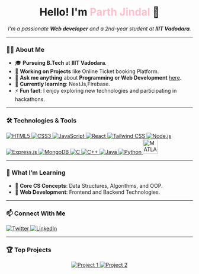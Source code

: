 <h1 align="center">Hello! I'm <span style="color: pink;">Parth Jindal</span> 👋</h1>

<p align="center">
  <em>I'm a passionate <b> Web developer</b> and a 2nd-year student at <b>IIIT Vadodara</b>.</em>
</p>

---

### 🧑‍💻 About Me
- 🎓 **Pursuing B.Tech** at **IIIT Vadodara**.  
- 🚀 **Working on Projects** like Online Ticket booking Platform.  
- 💬 **Ask me anything** about **Programming or Web Development** [here](parthjindal23316@gmail.com).  
- 🌱 **Currently learning**: NextJs,Firebase.  
- ⚡ **Fun fact**: I enjoy exploring new technologies and participating in hackathons.

---

### 🛠️ Technologies & Tools
<p align="left">
  <!-- Frontend -->
  <a href="https://developer.mozilla.org/en-US/docs/Web/HTML" target="_blank">
    <img src="https://img.icons8.com/color/48/000000/html-5.png" alt="HTML5" />
  </a>
  <a href="https://developer.mozilla.org/en-US/docs/Web/CSS" target="_blank">
    <img src="https://img.icons8.com/color/48/000000/css3.png" alt="CSS3" />
  </a>
  <a href="https://developer.mozilla.org/en-US/docs/Web/JavaScript" target="_blank">
    <img src="https://img.icons8.com/color/48/000000/javascript--v1.png" alt="JavaScript" />
  </a>
  <a href="https://react.dev/" target="_blank">
    <img src="https://img.icons8.com/color/48/000000/react-native.png" alt="React" />
  </a>
  <a href="https://tailwindcss.com/docs" target="_blank">
    <img src="https://img.icons8.com/color/48/000000/tailwindcss.png" alt="Tailwind CSS" />
  </a>

  <!-- Backend -->
  <a href="https://nodejs.org/en/docs/" target="_blank">
    <img src="https://img.icons8.com/color/48/000000/nodejs.png" alt="Node.js" />
  </a>
  <a href="https://expressjs.com/en/4x/api.html" target="_blank">
    <img src="https://img.icons8.com/color/48/000000/express.png" alt="Express.js" />
  </a>
  <a href="https://www.mongodb.com/docs/" target="_blank">
    <img src="https://img.icons8.com/color/48/000000/mongodb.png" alt="MongoDB" />
  </a>

  <!-- Programming Languages -->
  <a href="https://en.cppreference.com/w/c" target="_blank">
    <img src="https://img.icons8.com/color/48/000000/c-programming.png" alt="C" />
  </a>
  <a href="https://en.cppreference.com/w/cpp" target="_blank">
    <img src="https://img.icons8.com/color/48/000000/c-plus-plus-logo.png" alt="C++" />
  </a>
  <a href="https://docs.oracle.com/en/java/" target="_blank">
    <img src="https://img.icons8.com/color/48/000000/java-coffee-cup-logo.png" alt="Java" />
  </a>
  <a href="https://docs.python.org/3/" target="_blank">
    <img src="https://img.icons8.com/color/48/000000/python.png" alt="Python" />
  </a>
  <a href="https://www.mathworks.com/help/matlab/" target="_blank">
    <img src="https://camo.githubusercontent.com/3588919a3653169677dc926eb819687aa9803162f421737d636056f25d1e49c5/68747470733a2f2f75706c6f61642e77696b696d656469612e6f72672f77696b6970656469612f636f6d6d6f6e732f322f32312f4d61746c61625f4c6f676f2e706e67" alt="MATLAB" width="40" />
  </a>
</p>

---


### 🌱 What I’m Learning
- 🌟 **Core CS Concepts**: Data Structures, Algorithms, and OOP.  
- 🌟 **Web Development**: Frontend and Backend Technologies.  

---

### 📫 Connect With Me
<p align="left">
  <!-- Connect with me -->
  <a href="https://x.com/Parth__jindal/" target="_blank">
    <img src="https://img.icons8.com/color/48/000000/twitter.png" alt="Twitter" />
  </a>
  <a href="https://www.linkedin.com/in/parth-jindal-79373a30a/" target="_blank">
    <img src="https://img.icons8.com/color/48/000000/linkedin.png" alt="LinkedIn" />
  </a>
 
</p>

---

### 🏆 Top Projects
<div align="center">
  <a href="https://github.com/YourUsername/Project1">
    <img src="https://github-readme-stats.vercel.app/api/pin/?username=YourUsername&repo=Project1&theme=radical" alt="Project 1" />
  </a>
  <a href="https://github.com/YourUsername/Project2">
    <img src="https://github-readme-stats.vercel.app/api/pin/?username=YourUsername&repo=Project2&theme=radical" alt="Project 2" />
  </a>
</div>
